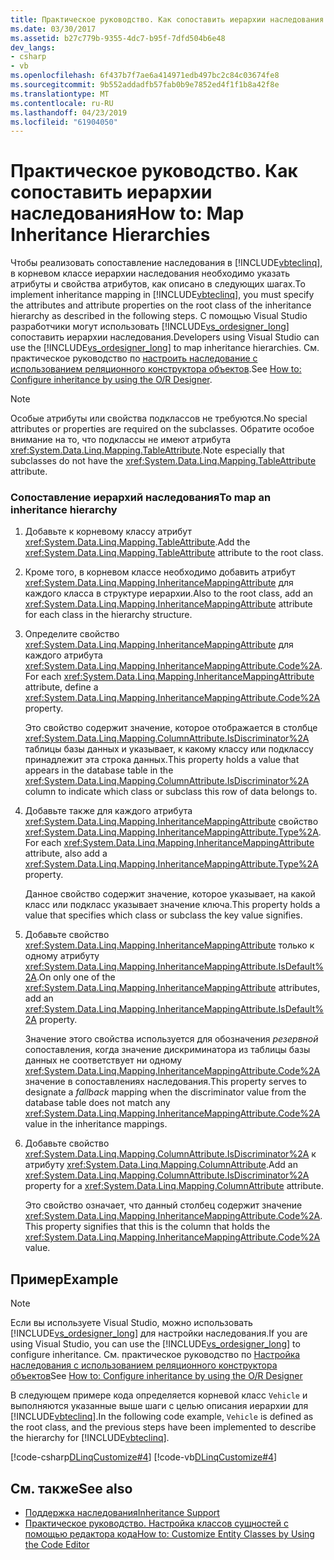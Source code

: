 ```yaml
---
title: Практическое руководство. Как сопоставить иерархии наследования
ms.date: 03/30/2017
ms.assetid: b27c779b-9355-4dc7-b95f-7dfd504b6e48
dev_langs:
- csharp
- vb
ms.openlocfilehash: 6f437b7f7ae6a414971edb497bc2c84c03674fe8
ms.sourcegitcommit: 9b552addadfb57fab0b9e7852ed4f1f1b8a42f8e
ms.translationtype: MT
ms.contentlocale: ru-RU
ms.lasthandoff: 04/23/2019
ms.locfileid: "61904050"
---
```

# <a name="how-to-map-inheritance-hierarchies"></a><span data-ttu-id="a958f-102">Практическое руководство. Как сопоставить иерархии наследования</span><span class="sxs-lookup"><span data-stu-id="a958f-102">How to: Map Inheritance Hierarchies</span></span>
<span data-ttu-id="a958f-103">Чтобы реализовать сопоставление наследования в [!INCLUDE[vbteclinq](../../../../../../includes/vbteclinq-md.md)], в корневом классе иерархии наследования необходимо указать атрибуты и свойства атрибутов, как описано в следующих шагах.</span><span class="sxs-lookup"><span data-stu-id="a958f-103">To implement inheritance mapping in [!INCLUDE[vbteclinq](../../../../../../includes/vbteclinq-md.md)], you must specify the attributes and attribute properties on the root class of the inheritance hierarchy as described in the following steps.</span></span> <span data-ttu-id="a958f-104">С помощью Visual Studio разработчики могут использовать [!INCLUDE[vs_ordesigner_long](../../../../../../includes/vs-ordesigner-long-md.md)] сопоставить иерархии наследования.</span><span class="sxs-lookup"><span data-stu-id="a958f-104">Developers using Visual Studio can use the [!INCLUDE[vs_ordesigner_long](../../../../../../includes/vs-ordesigner-long-md.md)] to map inheritance hierarchies.</span></span> <span data-ttu-id="a958f-105">См. практическое руководство по [ настроить наследование с использованием реляционного конструктора объектов](/visualstudio/data-tools/how-to-configure-inheritance-by-using-the-o-r-designer).</span><span class="sxs-lookup"><span data-stu-id="a958f-105">See [How to: Configure inheritance by using the O/R Designer](/visualstudio/data-tools/how-to-configure-inheritance-by-using-the-o-r-designer).</span></span>  
  
> [!NOTE]
>  <span data-ttu-id="a958f-106">Особые атрибуты или свойства подклассов не требуются.</span><span class="sxs-lookup"><span data-stu-id="a958f-106">No special attributes or properties are required on the subclasses.</span></span> <span data-ttu-id="a958f-107">Обратите особое внимание на то, что подклассы не имеют атрибута <xref:System.Data.Linq.Mapping.TableAttribute>.</span><span class="sxs-lookup"><span data-stu-id="a958f-107">Note especially that subclasses do not have the <xref:System.Data.Linq.Mapping.TableAttribute> attribute.</span></span>  
  
### <a name="to-map-an-inheritance-hierarchy"></a><span data-ttu-id="a958f-108">Сопоставление иерархий наследования</span><span class="sxs-lookup"><span data-stu-id="a958f-108">To map an inheritance hierarchy</span></span>  
  
1. <span data-ttu-id="a958f-109">Добавьте к корневому классу атрибут <xref:System.Data.Linq.Mapping.TableAttribute>.</span><span class="sxs-lookup"><span data-stu-id="a958f-109">Add the <xref:System.Data.Linq.Mapping.TableAttribute> attribute to the root class.</span></span>  
  
2. <span data-ttu-id="a958f-110">Кроме того, в корневом классе необходимо добавить атрибут <xref:System.Data.Linq.Mapping.InheritanceMappingAttribute> для каждого класса в структуре иерархии.</span><span class="sxs-lookup"><span data-stu-id="a958f-110">Also to the root class, add an <xref:System.Data.Linq.Mapping.InheritanceMappingAttribute> attribute for each class in the hierarchy structure.</span></span>  
  
3. <span data-ttu-id="a958f-111">Определите свойство <xref:System.Data.Linq.Mapping.InheritanceMappingAttribute> для каждого атрибута <xref:System.Data.Linq.Mapping.InheritanceMappingAttribute.Code%2A>.</span><span class="sxs-lookup"><span data-stu-id="a958f-111">For each <xref:System.Data.Linq.Mapping.InheritanceMappingAttribute> attribute, define a <xref:System.Data.Linq.Mapping.InheritanceMappingAttribute.Code%2A> property.</span></span>  
  
     <span data-ttu-id="a958f-112">Это свойство содержит значение, которое отображается в столбце <xref:System.Data.Linq.Mapping.ColumnAttribute.IsDiscriminator%2A> таблицы базы данных и указывает, к какому классу или подклассу принадлежит эта строка данных.</span><span class="sxs-lookup"><span data-stu-id="a958f-112">This property holds a value that appears in the database table in the <xref:System.Data.Linq.Mapping.ColumnAttribute.IsDiscriminator%2A> column to indicate which class or subclass this row of data belongs to.</span></span>  
  
4. <span data-ttu-id="a958f-113">Добавьте также для каждого атрибута <xref:System.Data.Linq.Mapping.InheritanceMappingAttribute> свойство <xref:System.Data.Linq.Mapping.InheritanceMappingAttribute.Type%2A>.</span><span class="sxs-lookup"><span data-stu-id="a958f-113">For each <xref:System.Data.Linq.Mapping.InheritanceMappingAttribute> attribute, also add a <xref:System.Data.Linq.Mapping.InheritanceMappingAttribute.Type%2A> property.</span></span>  
  
     <span data-ttu-id="a958f-114">Данное свойство содержит значение, которое указывает, на какой класс или подкласс указывает значение ключа.</span><span class="sxs-lookup"><span data-stu-id="a958f-114">This property holds a value that specifies which class or subclass the key value signifies.</span></span>  
  
5. <span data-ttu-id="a958f-115">Добавьте свойство <xref:System.Data.Linq.Mapping.InheritanceMappingAttribute> только к одному атрибуту <xref:System.Data.Linq.Mapping.InheritanceMappingAttribute.IsDefault%2A>.</span><span class="sxs-lookup"><span data-stu-id="a958f-115">On only one of the <xref:System.Data.Linq.Mapping.InheritanceMappingAttribute> attributes, add an <xref:System.Data.Linq.Mapping.InheritanceMappingAttribute.IsDefault%2A> property.</span></span>  
  
     <span data-ttu-id="a958f-116">Значение этого свойства используется для обозначения *резервной* сопоставления, когда значение дискриминатора из таблицы базы данных не соответствует ни одному <xref:System.Data.Linq.Mapping.InheritanceMappingAttribute.Code%2A> значение в сопоставлениях наследования.</span><span class="sxs-lookup"><span data-stu-id="a958f-116">This property serves to designate a *fallback* mapping when the discriminator value from the database table does not match any <xref:System.Data.Linq.Mapping.InheritanceMappingAttribute.Code%2A> value in the inheritance mappings.</span></span>  
  
6. <span data-ttu-id="a958f-117">Добавьте свойство <xref:System.Data.Linq.Mapping.ColumnAttribute.IsDiscriminator%2A> к атрибуту <xref:System.Data.Linq.Mapping.ColumnAttribute>.</span><span class="sxs-lookup"><span data-stu-id="a958f-117">Add an <xref:System.Data.Linq.Mapping.ColumnAttribute.IsDiscriminator%2A> property for a <xref:System.Data.Linq.Mapping.ColumnAttribute> attribute.</span></span>  
  
     <span data-ttu-id="a958f-118">Это свойство означает, что данный столбец содержит значение <xref:System.Data.Linq.Mapping.InheritanceMappingAttribute.Code%2A>.</span><span class="sxs-lookup"><span data-stu-id="a958f-118">This property signifies that this is the column that holds the <xref:System.Data.Linq.Mapping.InheritanceMappingAttribute.Code%2A> value.</span></span>  
  
## <a name="example"></a><span data-ttu-id="a958f-119">Пример</span><span class="sxs-lookup"><span data-stu-id="a958f-119">Example</span></span>  
  
> [!NOTE]
>  <span data-ttu-id="a958f-120">Если вы используете Visual Studio, можно использовать [!INCLUDE[vs_ordesigner_long](../../../../../../includes/vs-ordesigner-long-md.md)] для настройки наследования.</span><span class="sxs-lookup"><span data-stu-id="a958f-120">If you are using Visual Studio, you can use the [!INCLUDE[vs_ordesigner_long](../../../../../../includes/vs-ordesigner-long-md.md)] to configure inheritance.</span></span> <span data-ttu-id="a958f-121">См. практическое руководство по [ Настройка наследования с использованием реляционного конструктора объектов](/visualstudio/data-tools/how-to-configure-inheritance-by-using-the-o-r-designer)</span><span class="sxs-lookup"><span data-stu-id="a958f-121">See [How to: Configure inheritance by using the O/R Designer](/visualstudio/data-tools/how-to-configure-inheritance-by-using-the-o-r-designer)</span></span>  
  
 <span data-ttu-id="a958f-122">В следующем примере кода определяется корневой класс `Vehicle` и выполняются указанные выше шаги с целью описания иерархии для [!INCLUDE[vbteclinq](../../../../../../includes/vbteclinq-md.md)].</span><span class="sxs-lookup"><span data-stu-id="a958f-122">In the following code example, `Vehicle` is defined as the root class, and the previous steps have been implemented to describe the hierarchy for [!INCLUDE[vbteclinq](../../../../../../includes/vbteclinq-md.md)].</span></span>  
  
 [!code-csharp[DLinqCustomize#4](../../../../../../samples/snippets/csharp/VS_Snippets_Data/DLinqCustomize/cs/Program.cs#4)]
 [!code-vb[DLinqCustomize#4](../../../../../../samples/snippets/visualbasic/VS_Snippets_Data/DLinqCustomize/vb/Module1.vb#4)]  
  
## <a name="see-also"></a><span data-ttu-id="a958f-123">См. также</span><span class="sxs-lookup"><span data-stu-id="a958f-123">See also</span></span>

- [<span data-ttu-id="a958f-124">Поддержка наследования</span><span class="sxs-lookup"><span data-stu-id="a958f-124">Inheritance Support</span></span>](../../../../../../docs/framework/data/adonet/sql/linq/inheritance-support.md)
- [<span data-ttu-id="a958f-125">Практическое руководство. Настройка классов сущностей с помощью редактора кода</span><span class="sxs-lookup"><span data-stu-id="a958f-125">How to: Customize Entity Classes by Using the Code Editor</span></span>](../../../../../../docs/framework/data/adonet/sql/linq/how-to-customize-entity-classes-by-using-the-code-editor.md)
